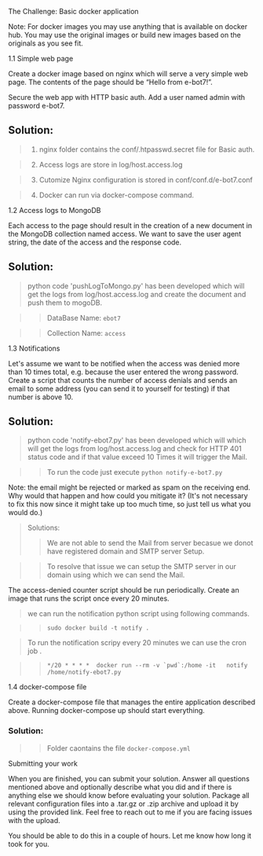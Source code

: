 The Challenge:
Basic docker application

 

Note: For docker images you may use anything that is available on docker hub. You may use the original images or build new images based on the originals as you see fit.

 

1.1 Simple web page

 

Create a docker image based on nginx which will serve a very simple web page. The contents of the page should be “Hello from e-bot7!”.

Secure the web app with HTTP basic auth. Add a user named admin with password e-bot7.

 ## Solution:
 > 1. nginx folder contains the conf/.htpasswd.secret file for Basic auth.
 
 > 2. Access logs are store in log/host.access.log
 
 > 3. Cutomize Nginx configuration is stored in conf/conf.d/e-bot7.conf
 
 > 4. Docker can run via docker-compose command.

1.2 Access logs to MongoDB

Each access to the page should result in the creation of a new document in the MongoDB collection named access. We want to save the user agent string, the date of the access and the response code.

 ## Solution:
> python code 'pushLogToMongo.py' has been developed which will get the logs from log/host.access.log and create the document and push them to mogoDB.

>> DataBase Name: ```ebot7```

>> Collection Name: ```access```

1.3 Notifications

Let's assume we want to be notified when the access was denied more than 10 times total, e.g. because the user entered the wrong password. Create a script that counts the number of access denials and sends an email to some address (you can send it to yourself for testing) if that number is above 10.

## Solution:
> python code 'notify-ebot7.py' has been developed which will which will get the logs from log/host.access.log and check for HTTP 401 status code and if that value exceed 10 Times it will trigger the Mail.

> >To run the code just execute ```python notify-e-bot7.py```

 

Note: the email might be rejected or marked as spam on the receiving end. Why would that happen and how could you mitigate it? (It's not necessary to fix this now since it might take up too much time, so just tell us what you would do.)
>Solutions:
>>We are not able to send the Mail from server becasue we donot have registered domain and SMTP server Setup.

>>To resolve that issue we can setup the SMTP server in our domain using which we can send the Mail.

 
The access-denied counter script should be run periodically. Create an image that runs the script once every 20 minutes.
 
 > we can run the notification python script using following commands.

 >> ```sudo docker build -t notify .```

 > To run the notification scripy every 20 minutes we can use the cron job .

 >> ```*/20 * * * *  docker run --rm -v `pwd`:/home -it   notify /home/notify-ebot7.py```

 

1.4 docker-compose file

Create a docker-compose file that manages the entire application described above. Running docker-compose up should start everything.

 ### Solution:
>>Folder caontains the file ```docker-compose.yml```
 

Submitting your work

 

When you are finished, you can submit your solution. Answer all questions mentioned above and optionally describe what you did and if there is anything else we should know before evaluating your solution. Package all relevant configuration files into a .tar.gz or .zip archive and upload it by using the provided link. Feel free to reach out to me if you are facing issues with the upload.

 

You should be able to do this in a couple of hours. Let me know how long it took for you.